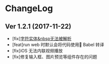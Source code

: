 # ChangeLog

## Ver 1.2.1 (2017-11-22)

- [fix][字符实体&nbsp无法被解析](https://github.com/weidian-inc/hera/issues/5)
- [feat]run web 时默认会将代码使用 Babel 转译
- [fix]iOS 无法内联视频播放
- [fix]修复输入框、图片预览等组件存在的问题